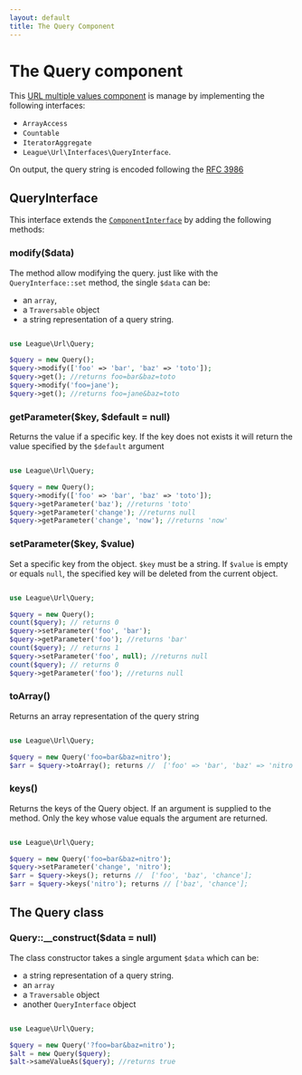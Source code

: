 ```yaml
---
layout: default
title: The Query Component
---
```


# The Query component

This [URL multiple values component](/components/overview/#complex-components) is manage by implementing the following interfaces:

- `ArrayAccess`
- `Countable`
- `IteratorAggregate`
- `League\Url\Interfaces\QueryInterface`.

<p class="message-info">On output, the query string is encoded following the <a href="http://www.faqs.org/rfcs/rfc3968" target="_blank">RFC 3986</a></p>

## QueryInterface

This interface extends the [`ComponentInterface`](/dev-master/component/) by adding the following methods:

### modify($data)

The method allow modifying the query. just like with the `QueryInterface::set` method, the single `$data` can be:

- an `array`,
- a `Traversable` object
- a string representation of a query string.

~~~php

use League\Url\Query;

$query = new Query();
$query->modify(['foo' => 'bar', 'baz' => 'toto']);
$query->get(); //returns foo=bar&baz=toto
$query->modify('foo=jane');
$query->get(); //returns foo=jane&baz=toto
~~~

### getParameter($key, $default = null)

Returns the value if a specific key. If the key does not exists it will return the value specified by the `$default` argument

~~~php

use League\Url\Query;

$query = new Query();
$query->modify(['foo' => 'bar', 'baz' => 'toto']);
$query->getParameter('baz'); //returns 'toto'
$query->getParameter('change'); //returns null
$query->getParameter('change', 'now'); //returns 'now'
~~~

### setParameter($key, $value)

Set a specific key from the object. `$key` must be a string. If `$value` is empty or equals `null`, the specified key will be deleted from the current object.

~~~php

use League\Url\Query;

$query = new Query();
count($query); // returns 0
$query->setParameter('foo', 'bar');
$query->getParameter('foo'); //returns 'bar'
count($query); // returns 1
$query->setParameter('foo', null); //returns null
count($query); // returns 0
$query->getParameter('foo'); //returns null
~~~

### toArray()

Returns an array representation of the query string

~~~php

use League\Url\Query;

$query = new Query('foo=bar&baz=nitro');
$arr = $query->toArray(); returns //  ['foo' => 'bar', 'baz' => 'nitro', ];
~~~

### keys()

Returns the keys of the Query object. If an argument is supplied to the method. Only the key whose value equals the argument are returned.

~~~php

use League\Url\Query;

$query = new Query('foo=bar&baz=nitro');
$query->setParameter('change', 'nitro');
$arr = $query->keys(); returns //  ['foo', 'baz', 'chance'];
$arr = $query->keys('nitro'); returns // ['baz', 'chance'];
~~~

## The Query class

### Query::__construct($data = null)

The class constructor takes a single argument `$data` which can be:

- a string representation of a query string.
- an `array`
- a `Traversable` object
- another `QueryInterface` object

~~~php

use League\Url\Query;

$query = new Query('?foo=bar&baz=nitro');
$alt = new Query($query);
$alt->sameValueAs($query); //returns true
~~~